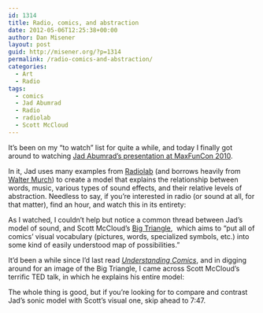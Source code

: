 ```yaml
---
id: 1314
title: Radio, comics, and abstraction
date: 2012-05-06T12:25:38+00:00
author: Dan Misener
layout: post
guid: http://misener.org/?p=1314
permalink: /radio-comics-and-abstraction/
categories:
  - Art
  - Radio
tags:
  - comics
  - Jad Abumrad
  - Radio
  - radiolab
  - Scott McCloud
---
```

It&#8217;s been on my &#8220;to watch&#8221; list for quite a while, and today I finally got around to watching [Jad Abumrad&#8217;s presentation at MaxFunCon 2010](https://vimeo.com/17316537).

In it, Jad uses many examples from [Radiolab](http://www.radiolab.org/) (and borrows heavily from [Walter Murch](https://en.wikipedia.org/wiki/Walter_Murch)) to create a model that explains the relationship between words, music, various types of sound effects, and their relative levels of abstraction. Needless to say, if you&#8217;re interested in radio (or sound at all, for that matter), find an hour, and watch this in its entirety:



As I watched, I couldn&#8217;t help but notice a common thread between Jad&#8217;s model of sound, and Scott McCloud&#8217;s [Big Triangle](http://www.scottmccloud.com/4-inventions/triangle/index.html),  which aims to &#8220;put all of comics’ visual vocabulary (pictures, words, specialized symbols, etc.) into some kind of easily understood map of possibilities.&#8221;

It&#8217;d been a while since I&#8217;d last read _[Understanding Comics](http://www.scottmccloud.com/2-print/1-uc/index.html)_, and in digging around for an image of the Big Triangle, I came across Scott McCloud&#8217;s terrific TED talk, in which he explains his entire model:



The whole thing is good, but if you&#8217;re looking for to compare and contrast Jad&#8217;s sonic model with Scott&#8217;s visual one, skip ahead to 7:47.